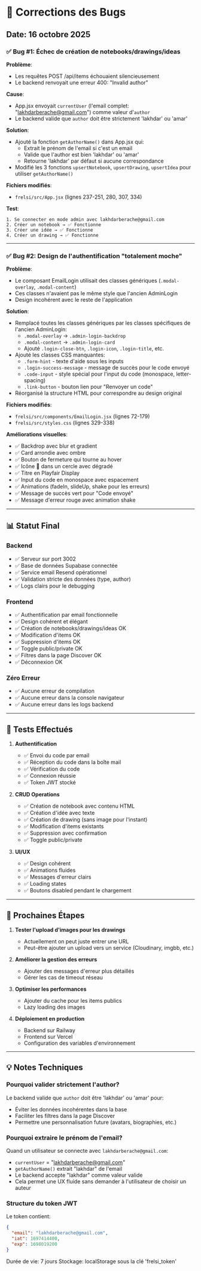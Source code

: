 # 🐛 Corrections des Bugs

## Date: 16 octobre 2025

### ✅ Bug #1: Échec de création de notebooks/drawings/ideas

**Problème**: 
- Les requêtes POST /api/items échouaient silencieusement
- Le backend renvoyait une erreur 400: "Invalid author"

**Cause**: 
- App.jsx envoyait `currentUser` (l'email complet: "lakhdarberache@gmail.com") comme valeur d'`author`
- Le backend valide que `author` doit être strictement 'lakhdar' ou 'amar'

**Solution**:
- Ajouté la fonction `getAuthorName()` dans App.jsx qui:
  - Extrait le prénom de l'email si c'est un email
  - Valide que l'author est bien 'lakhdar' ou 'amar'
  - Retourne 'lakhdar' par défaut si aucune correspondance
- Modifié les 3 fonctions `upsertNotebook`, `upsertDrawing`, `upsertIdea` pour utiliser `getAuthorName()`

**Fichiers modifiés**:
- `frelsi/src/App.jsx` (lignes 237-251, 280, 307, 334)

**Test**:
```
1. Se connecter en mode admin avec lakhdarberache@gmail.com
2. Créer un notebook → ✅ Fonctionne
3. Créer une idée → ✅ Fonctionne
4. Créer un drawing → ✅ Fonctionne
```

---

### ✅ Bug #2: Design de l'authentification "totalement moche"

**Problème**: 
- Le composant EmailLogin utilisait des classes génériques (`.modal-overlay`, `.modal-content`) 
- Ces classes n'avaient pas le même style que l'ancien AdminLogin
- Design incohérent avec le reste de l'application

**Solution**:
- Remplacé toutes les classes génériques par les classes spécifiques de l'ancien AdminLogin:
  - `.modal-overlay` → `.admin-login-backdrop`
  - `.modal-content` → `.admin-login-card`
  - Ajouté `.login-close-btn`, `.login-icon`, `.login-title`, etc.
- Ajouté les classes CSS manquantes:
  - `.form-hint` - texte d'aide sous les inputs
  - `.login-success-message` - message de succès pour le code envoyé
  - `.code-input` - style spécial pour l'input du code (monospace, letter-spacing)
  - `.link-button` - bouton lien pour "Renvoyer un code"
- Réorganisé la structure HTML pour correspondre au design original

**Fichiers modifiés**:
- `frelsi/src/components/EmailLogin.jsx` (lignes 72-179)
- `frelsi/src/styles.css` (lignes 329-338)

**Améliorations visuelles**:
- ✅ Backdrop avec blur et gradient
- ✅ Card arrondie avec ombre
- ✅ Bouton de fermeture qui tourne au hover
- ✅ Icône 🔐 dans un cercle avec dégradé
- ✅ Titre en Playfair Display
- ✅ Input du code en monospace avec espacement
- ✅ Animations (fadeIn, slideUp, shake pour les erreurs)
- ✅ Message de succès vert pour "Code envoyé"
- ✅ Message d'erreur rouge avec animation shake

---

## 📊 Statut Final

### Backend
- ✅ Serveur sur port 3002
- ✅ Base de données Supabase connectée
- ✅ Service email Resend opérationnel
- ✅ Validation stricte des données (type, author)
- ✅ Logs clairs pour le debugging

### Frontend
- ✅ Authentification par email fonctionnelle
- ✅ Design cohérent et élégant
- ✅ Création de notebooks/drawings/ideas OK
- ✅ Modification d'items OK
- ✅ Suppression d'items OK
- ✅ Toggle public/private OK
- ✅ Filtres dans la page Discover OK
- ✅ Déconnexion OK

### Zéro Erreur
- ✅ Aucune erreur de compilation
- ✅ Aucune erreur dans la console navigateur
- ✅ Aucune erreur dans les logs backend

---

## 🧪 Tests Effectués

1. **Authentification**
   - ✅ Envoi du code par email
   - ✅ Réception du code dans la boîte mail
   - ✅ Vérification du code
   - ✅ Connexion réussie
   - ✅ Token JWT stocké

2. **CRUD Operations**
   - ✅ Création de notebook avec contenu HTML
   - ✅ Création d'idée avec texte
   - ✅ Création de drawing (sans image pour l'instant)
   - ✅ Modification d'items existants
   - ✅ Suppression avec confirmation
   - ✅ Toggle public/private

3. **UI/UX**
   - ✅ Design cohérent
   - ✅ Animations fluides
   - ✅ Messages d'erreur clairs
   - ✅ Loading states
   - ✅ Boutons disabled pendant le chargement

---

## 🚀 Prochaines Étapes

1. **Tester l'upload d'images pour les drawings**
   - Actuellement on peut juste entrer une URL
   - Peut-être ajouter un upload vers un service (Cloudinary, imgbb, etc.)

2. **Améliorer la gestion des erreurs**
   - Ajouter des messages d'erreur plus détaillés
   - Gérer les cas de timeout réseau

3. **Optimiser les performances**
   - Ajouter du cache pour les items publics
   - Lazy loading des images

4. **Déploiement en production**
   - Backend sur Railway
   - Frontend sur Vercel
   - Configuration des variables d'environnement

---

## 💡 Notes Techniques

### Pourquoi valider strictement l'author?

Le backend valide que `author` doit être 'lakhdar' ou 'amar' pour:
- Éviter les données incohérentes dans la base
- Faciliter les filtres dans la page Discover
- Permettre une personnalisation future (avatars, biographies, etc.)

### Pourquoi extraire le prénom de l'email?

Quand un utilisateur se connecte avec `lakhdarberache@gmail.com`:
- `currentUser` = "lakhdarberache@gmail.com"
- `getAuthorName()` extrait "lakhdar" de l'email
- Le backend accepte "lakhdar" comme valeur valide
- Cela permet une UX fluide sans demander à l'utilisateur de choisir un auteur

### Structure du token JWT

Le token contient:
```json
{
  "email": "lakhdarberache@gmail.com",
  "iat": 1697414400,
  "exp": 1698019200
}
```

Durée de vie: 7 jours
Stockage: localStorage sous la clé 'frelsi_token'
